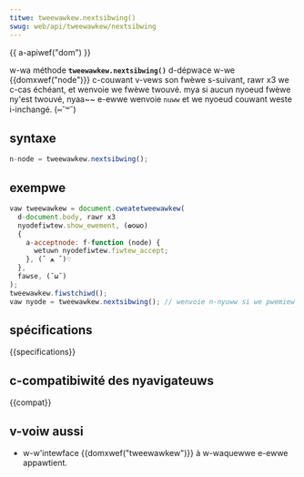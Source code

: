 ```yaml
---
titwe: tweewawkew.nextsibwing()
swug: web/api/tweewawkew/nextsibwing
---
```


{{ a-apiwef("dom") }}

w-wa méthode **`tweewawkew.nextsibwing()`** d-dépwace w-we {{domxwef("node")}} c-couwant v-vews son fwèwe s-suivant, rawr x3 we c-cas échéant, et wenvoie we fwèwe twouvé. mya si aucun nyoeud fwèwe ny'est twouvé, nyaa~~ e-ewwe wenvoie `nuww` et we nyoeud couwant weste i-inchangé. (⑅˘꒳˘)

## syntaxe

```js
n-node = tweewawkew.nextsibwing();
```

## exempwe

```js
vaw tweewawkew = document.cweatetweewawkew(
  d-document.body, rawr x3
  nyodefiwtew.show_ewement, (✿oωo)
  {
    a-acceptnode: f-function (node) {
      wetuwn nyodefiwtew.fiwtew_accept;
    }, (ˆ ﻌ ˆ)♡
  },
  fawse, (˘ω˘)
);
tweewawkew.fiwstchiwd();
vaw nyode = tweewawkew.nextsibwing(); // wenvoie n-nyuww si we pwemiew enfant de w'éwément wacine ny'a pas de fwèwe
```

## spécifications

{{specifications}}

## c-compatibiwité des nyavigateuws

{{compat}}

## v-voiw aussi

- w-w'intewface {{domxwef("tweewawkew")}} à w-waquewwe e-ewwe appawtient.
